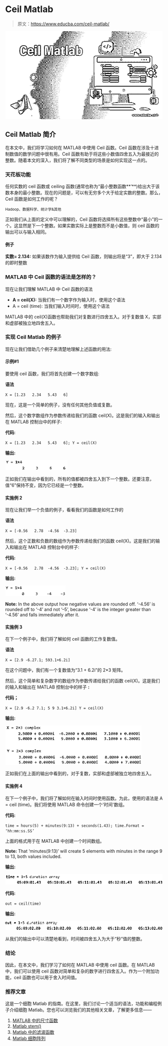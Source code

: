 # Ceil Matlab

> 原文：<https://www.educba.com/ceil-matlab/>

![Ceil Matlab](img/a9e130c5722222f915a033eb6f7af5c3.png)



## Ceil Matlab 简介

在本文中，我们将学习如何在 MATLAB 中使用 Ceil 函数。Ceil 函数在涉及十进制数值的数学问题中很有用。Ceil 函数有助于将这些小数值四舍五入为最接近的整数。随着本文的深入，我们将了解不同类型的场景是如何实现这一点的。

### 天花板功能

任何实数的 ceil 函数或 ceiling 函数(通常也称为“最小整数函数**’**)给出大于该数本身的最小整数。现在的问题是，可以有无穷多个大于给定实数的整数。那么，Ceil 函数是如何工作的呢？

<small>Hadoop、数据科学、统计学&其他</small>

正如我们从上面的定义中可以理解的，Ceil 函数将选择所有这些整数中“最小”的一个。这显然是下一个整数。如果实数实际上是整数而不是小数值，则 ceil 函数的输出可以与输入相同。

#### 例子

**实数= 2.134:** 如果该数作为输入提供给 Ceil 函数，则输出将是“3”，即大于 2.134 的即时整数

### MATLAB 中 Ceil 函数的语法是怎样的？

现在让我们理解 MATLAB 中 Ceil 函数的语法

*   **A = ceil(X):** 当我们有一个数字作为输入时，使用这个语法
*   A = ceil (time): 当我们输入时间时，使用这个语法

MATLAB 中的 ceil(X)函数也帮助我们对复数进行四舍五入。对于复数值 X，实部和虚部被独立地四舍五入。

### 实现 Ceil Matlab 的例子

现在让我们借助几个例子来清楚地理解上述函数的用法:

#### 示例#1

要使用 ceil 函数，我们将首先创建一个数字数组:

**语法**

`X = [1.23   2.34   5.43   6]`

现在，这是一个简单的例子，没有任何其他负值或复数。

然后，这个数字数组作为参数传递给我们的函数 ceil(X)。这是我们的输入和输出在 MATLAB 控制台中的样子:

**代码:**

`X = [1.23   2.34   5.43   6];
Y = ceil(X)`

**输出:**

![Ceil Matlab - 1](img/d71e266a3e4b9a8107cf6893afa815da.png)



正如我们在输出中看到的，所有的值都被四舍五入到下一个整数。还要注意，值“6”保持不变，因为它已经是一个整数。

#### 实施例 2

现在让我们举一个负值的例子，看看我们的函数是如何工作的

**语法**

`X = [-0.56   2.78  -4.56  -3.23]`

然后，这个正数和负数的数组作为参数传递给我们的函数 ceil(X)。这是我们的输入和输出在 MATLAB 控制台中的样子:

**代码:**

`X = [-0.56   2.78  -4.56  -3.23];
Y = ceil(X)`

**输出:**

![Ceil Matlab - 2](img/a2b5291d22c3e6677b546c8353485e58.png)



**Note:** In the above output how negative values are rounded off. ‘-4.56’ is rounded off to ‘-4’ and not ‘–5’, because ‘-4’ is the integer greater than ‘-4.56’ and falls immediately after it.

#### 实施例 3

在下一个例子中，我们将了解如何 ceil 函数的工作复数值。

**语法**

`X = [2.9 -6.27.1; 593.1+6.2i]`

在这个问题中，我们有一个复数值为“3.1 + 6.2i”的 2*3 矩阵。

然后，这个简单和复杂数字的数组作为参数传递给我们的函数 ceil(X)。这是我们的输入和输出在 MATLAB 控制台中的样子 **:**

**代码；**

`X = [2.9 -6.2 7.1; 5 9 3.1+6.2i] Y = ceil(X)`

**输出:**

![2*3 matrix](img/03ca40bd8b5fba0921a7e0b24bfbf36f.png)



正如我们在上面的输出中看到的，对于复数，实部和虚部被独立地四舍五入。

#### 实施例 4

在下一个例子中，我们将了解如何在输入时间时使用函数。为此，使用的语法是 A = ceil (time)。我们将使用 MATLAB 命令创建一个'时间'数组。

**代码:**

`time = hours(5) + minutes(9:13) + seconds(1.43);
time.Format = ‘hh:mm:ss.SS’`

上面的格式用于在 MATLAB 中创建一个时间数组。

**Note:** That ‘minutes(9:13)’ will create 5 elements with minutes in the range 9 to 13, both values included.

**输出:**

![TIME input](img/7727a85b5e487516f1e00fe5dd6afd43.png)



**代码:**

`out = ceil(time)`

**输出:**

![Ceil Matlab - 5](img/f4c513e1f8709667325eafe517e54ad7.png)



从我们的输出中可以清楚地看到，时间被四舍五入为大于“秒”值的整数。

### 结论

因此，在本文中，我们学习了如何在 MATLAB 中使用 ceil 函数。在 MATLAB 中，我们可以使用 ceil 函数对简单和复杂的数字进行四舍五入。作为一个附加功能，ceil 函数也可以用于舍入时间值。

### 推荐文章

这是一个细胞 Matlab 的指南。在这里，我们讨论一个适当的语法，功能和编程例子介绍细胞 Matlab。您也可以浏览我们的其他相关文章，了解更多信息——

1.  [MATLAB 中的尺寸函数](https://www.educba.com/size-function-in-matlab/)
2.  [Matlab stem()](https://www.educba.com/matlab-stem/)
3.  [Matlab 中的滤波函数](https://www.educba.com/filter-function-in-matlab/)
4.  [Matlab 细胞阵列](https://www.educba.com/matlab-cell-array/)






